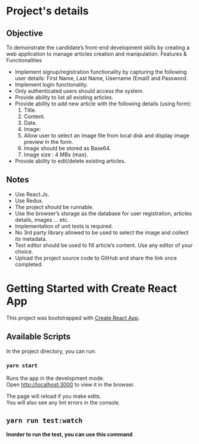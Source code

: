 # Project's details

## Objective

To demonstrate the candidate’s front-end development skills by creating a web
application to manage articles creation and manipulation.
Features & Functionalities

- Implement signup/registration functionality by capturing the following user
details: First Name, Last Name, Username (Email) and Password.
- Implement login functionality.
- Only authenticated users should access the system.
- Provide ability to list all existing articles.
- Provide ability to add new article with the following details (using form):
    1. Title.
    2. Content.
    3. Date.
    4. Image:
    5. Allow user to select an image file from local disk and display image preview in the form.
    6. Image should be stored as Base64.
    7. Image size : 4 MBs (max).
- Provide ability to edit/delete existing articles.


## Notes

- Use React.Js.
- Use Redux.
- The project should be runnable.
- Use the browser’s storage as the database for user registration, articles details, images ... etc.
- Implementation of unit tests is required.
- No 3rd party library allowed to be used to select the image and collect its metadata.
- Text editor should be used to fill article’s content. Use any editor of your choice.
- Upload the project source code to GitHub and share the link once completed.

# Getting Started with Create React App

This project was bootstrapped with [Create React App](https://github.com/facebook/create-react-app).

## Available Scripts

In the project directory, you can run:

### `yarn start`

Runs the app in the development mode.\
Open [http://localhost:3000](http://localhost:3000) to view it in the browser.

The page will reload if you make edits.\
You will also see any lint errors in the console.

## `yarn run test:watch`

**Inorder to run the test, you can use this command**
